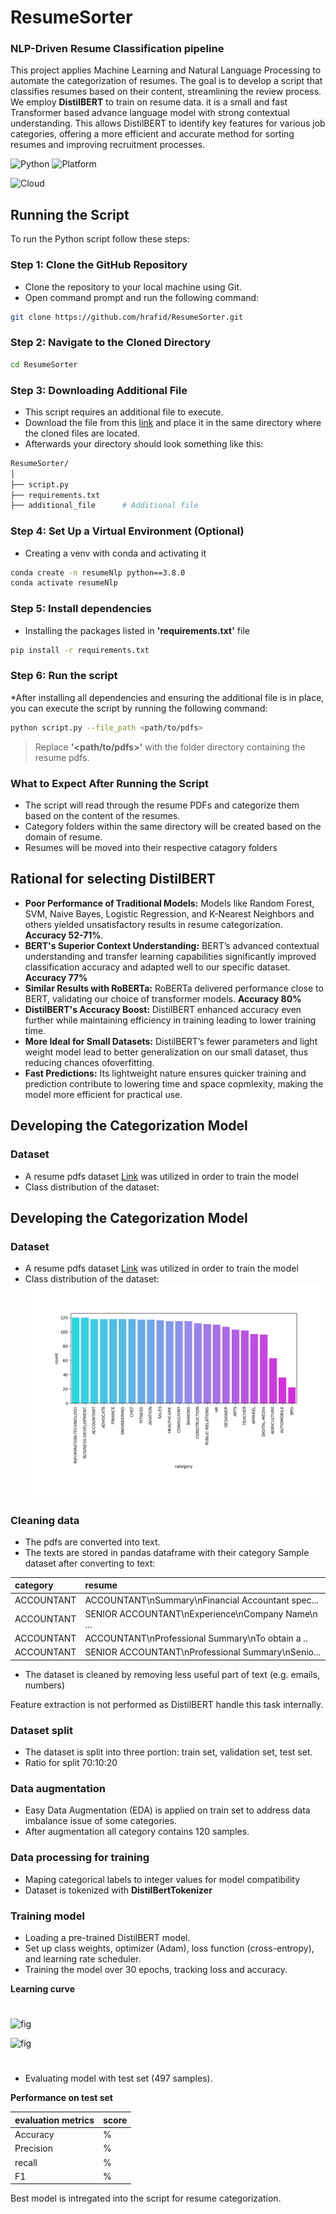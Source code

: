 
# ResumeSorter
### NLP-Driven Resume Classification pipeline

This project applies Machine Learning and Natural Language Processing to automate the categorization of resumes. The goal is to develop a script that classifies resumes based on their content, streamlining the review process. We employ **DistilBERT** to train on resume data. it is a small and fast Transformer based advance language model with strong contextual understanding. This allows DistilBERT to identify key features for various job categories, offering a more efficient and accurate method for sorting resumes and improving recruitment processes.

![Python](https://img.shields.io/badge/python-v3.9.0-green) ![Platform](https://img.shields.io/badge/Platform-Windows10%20Pro%20version%20%2022H2-blue)

![Cloud](https://img.shields.io/badge/Cloud_computing-Google%20Colaboratory%20GPU%20NVIDIA%20Tesla%20T4-orange)

## Running the Script
To run the Python script follow these steps:

### Step 1: Clone the GitHub Repository 
* Clone the repository to your local machine using Git.
* Open command prompt and run the following command:

```bash
git clone https://github.com/hrafid/ResumeSorter.git

```

### Step 2: Navigate to the Cloned Directory 
```bash
cd ResumeSorter
```

### Step 3: Downloading Additional File
* This script requires an additional file to execute.
* Download the file from this [link](www,google.com) and place it in the same directory where the cloned files are located.
* Afterwards your directory should look something like this:

```bash
ResumeSorter/
│
├── script.py
├── requirements.txt
├── additional_file      # Additional file 

```
### Step 4: Set Up a Virtual Environment (Optional)
* Creating a venv with conda and activating it
```bash
conda create -n resumeNlp python==3.8.0
conda activate resumeNlp
```
### Step 5: Install dependencies
* Installing the packages listed in **'requirements.txt'** file
```bash
pip install -r requirements.txt
```

### Step 6: Run the script
*After installing all dependencies and ensuring the additional file is in place, you can execute the script by running the following command:
```bash
python script.py --file_path <path/to/pdfs> 
```
> Replace **'<path/to/pdfs>'** with the folder directory containing the resume pdfs. 

### What to Expect After Running the Script
* The script will read through the resume PDFs and categorize them based on the content of the resumes.
* Category folders within the same directory will be created based on the domain of resume.
* Resumes will be moved into their respective catagory folders

## Rational for selecting DistilBERT
* **Poor Performance of Traditional Models:** Models like Random Forest, SVM, Naive Bayes, Logistic Regression, and K-Nearest Neighbors and others yielded unsatisfactory results in resume categorization. **Accuracy 52-71%**.
* **BERT's Superior Context Understanding:** BERT’s advanced contextual understanding and transfer learning capabilities significantly improved classification accuracy and adapted well to our specific dataset. **Accuracy 77%**
* **Similar Results with RoBERTa:** RoBERTa delivered performance close to BERT, validating our choice of transformer models. **Accuracy 80%**
* **DistilBERT's Accuracy Boost:** DistilBERT enhanced accuracy even further while maintaining efficiency in training leading to lower training time.
* **More Ideal for Small Datasets:** DistilBERT’s fewer parameters and light weight model lead to better generalization on our small dataset, thus reducing chances ofoverfitting. 
* **Fast Predictions:** Its lightweight nature ensures quicker training and prediction contribute to lowering time and space copmlexity, making the model more efficient for practical use.

## Developing the Categorization Model
### Dataset
* A resume pdfs dataset [Link](data) was utilized in order to train the model
* Class distribution of the dataset:

## Developing the Categorization Model

### Dataset
* A resume pdfs dataset [Link](data) was utilized in order to train the model
* Class distribution of the dataset:
![fig](figures/class_distrbution.png)

### Cleaning data
* The pdfs are converted into text.
* The texts are stored in pandas dataframe with their category 
Sample dataset after converting to text:

| category | resume    |
| :-------- | :------- |
| ACCOUNTANT | ACCOUNTANT\nSummary\nFinancial Accountant spec... |
| ACCOUNTANT | SENIOR ACCOUNTANT\nExperience\nCompany Name\n ...|
| ACCOUNTANT | ACCOUNTANT\nProfessional Summary\nTo obtain a ..|
| ACCOUNTANT | SENIOR ACCOUNTANT\nProfessional Summary\nSenio...|

* The dataset is cleaned by removing less useful part of text (e.g. emails, numbers)

Feature extraction is not performed as DistilBERT handle this task internally.

###  Dataset split 
* The dataset is split into three portion: train set, validation set, test set. 
* Ratio for split 70:10:20 

###  Data augmentation
* Easy Data Augmentation (EDA) is applied on train set to address data imbalance issue of some categories.
* After augmentation all category contains 120 samples.

### Data processing for training
* Maping categorical labels to integer values for model compatibility
* Dataset is tokenized with **DistilBertTokenizer**  

### Training model
* Loading a pre-trained DistilBERT model. 
* Set up class weights, optimizer (Adam), loss function (cross-entropy), and learning rate scheduler.
* Training the model over 30 epochs, tracking loss and accuracy.

**Learning curve**
#
![fig](figures/loss_curve.png)

![fig](figures/acc_curve.png)
#


* Evaluating model with test set (497 samples).

**Performance on test set**

| evaluation metrics     | score       |
| -----------            | ----------- |
| Accuracy               | %         |
| Precision              | %         |
| recall                 | %         |
| F1                     | %         |

Best model is intregated into the script for resume categorization.
